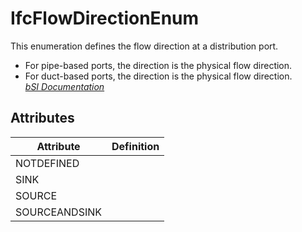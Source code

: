 IfcFlowDirectionEnum
====================
This enumeration defines the flow direction at a distribution port.  
  
* For pipe-based ports, the direction is the physical flow direction.  
* For duct-based ports, the direction is the physical flow direction.  
[ _bSI
Documentation_](https://standards.buildingsmart.org/IFC/DEV/IFC4_2/FINAL/HTML/schema/ifcsharedbldgserviceelements/lexical/ifcflowdirectionenum.htm)


Attributes
----------
| Attribute     | Definition   |
|---------------|--------------|
| NOTDEFINED    |              |
| SINK          |              |
| SOURCE        |              |
| SOURCEANDSINK |              |
